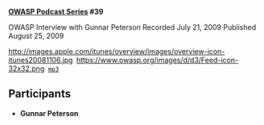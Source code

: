 **[OWASP Podcast Series](OWASP_Podcast "wikilink") \#39**

OWASP Interview with Gunnar Peterson
Recorded July 21, 2009
Published August 25, 2009

[<http://images.apple.com/itunes/overview/images/overview-icon-itunes20081106.jpg>](http://itunes.apple.com/WebObjects/MZStore.woa/wa/viewPodcast?id=300769012)` `[<https://www.owasp.org/images/d/d3/Feed-icon-32x32.png>](http://www.owasp.org/download/jmanico/podcast.xml)` `[`mp3`](http://www.owasp.org/download/jmanico/owasp_podcast_39.mp3)

## Participants

  - <b>Gunnar Peterson</b>